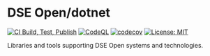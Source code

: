 # DSE Open/dotnet

[![CI Build, Test, Publish](https://github.com/dseinternational/open-dotnet/actions/workflows/ci.yml/badge.svg)](https://github.com/dseinternational/open-dotnet/actions/workflows/ci.yml)
[![CodeQL](https://github.com/dseinternational/open-dotnet/actions/workflows/codeql.yml/badge.svg)](https://github.com/dseinternational/open-dotnet/actions/workflows/codeql.yml)
[![codecov](https://codecov.io/gh/dseinternational/open-dotnet/branch/main/graph/badge.svg?token=EWEDE1NA3N)](https://codecov.io/gh/dseinternational/open-dotnet)
[![License: MIT](https://img.shields.io/github/license/dseinternational/open-dotnet)](https://github.com/dseinternational/open-dotnet/blob/main/LICENSE)

Libraries and tools supporting DSE Open systems and technologies.
